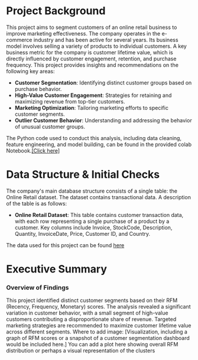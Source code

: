 # Project Background
This project aims to segment customers of an online retail business to improve marketing effectiveness. The company operates in the e-commerce industry and has been active for several years. Its business model involves selling a variety of products to individual customers. A key business metric for the company is customer lifetime value, which is directly influenced by customer engagement, retention, and purchase frequency. This project provides insights and recommendations on the following key areas:
- **Customer Segmentation**: Identifying distinct customer groups based on purchase behavior.
- **High-Value Customer Engagement**: Strategies for retaining and maximizing revenue from top-tier customers.
- **Marketing Optimization**: Tailoring marketing efforts to specific customer segments.
- **Outlier Customer Behavior**: Understanding and addressing the behavior of unusual customer groups.
  
The Python code used to conduct this analysis, including data cleaning, feature engineering, and model building, can be found in the provided colab Notebook.[[Click here]](https://colab.research.google.com/drive/1GH2sdwuMneIPxsxrY2ZYpln4OZfEh9Q7?usp=sharing)

# Data Structure & Initial Checks
The company's main database structure consists of a single table: the Online Retail dataset. The dataset contains transactional data. A description of the table is as follows:
  - **Online Retail Dataset**: This table contains customer transaction data, with each row representing a single purchase of a product by a customer. Key columns include Invoice, StockCode, Description, Quantity, InvoiceDate, Price, Customer ID, and Country.
    
The data used for this project can be found [here](https://archive.ics.uci.edu/dataset/502/online+retail+ii)
# Executive Summary
### Overview of Findings
This project identified distinct customer segments based on their RFM (Recency, Frequency, Monetary) scores. The analysis revealed a significant variation in customer behavior, with a small segment of high-value customers contributing a disproportionate share of revenue. Targeted marketing strategies are recommended to maximize customer lifetime value across different segments.
Where to add image: [Visualization, including a graph of RFM scores or a snapshot of a customer segmentation dashboard would be included here.] You can add a plot here showing overall RFM distribution or perhaps a visual representation of the clusters
